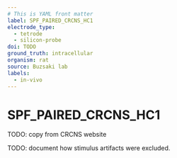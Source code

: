 ```yaml
---
# This is YAML front matter
label: SPF_PAIRED_CRCNS_HC1
electrode_type:
  - tetrode
  - silicon-probe
doi: TODO
ground_truth: intracellular
organism: rat
source: Buzsaki lab
labels:
  - in-vivo
---
```


# SPF_PAIRED_CRCNS_HC1

TODO: copy from CRCNS website

TODO: document how stimulus artifacts were excluded.
